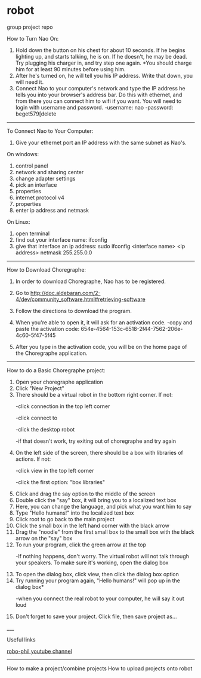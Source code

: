 # robot
group project repo

How to Turn Nao On:
1. Hold down the button on his chest for about 10 seconds. If he begins lighting up, and starts talking, he is on. If he doesn't, he may be dead. Try plugging his charger in, and try step one again.
        *You should charge him for at least 90 minutes before using him. 
2. After he's turned on, he will tell you his IP address. Write that down, you will need it.
3. Connect Nao to your computer's network and type the IP address he tells you into your browser's address bar. Do this with ethernet, and from there you can connect him to wifi if you want. You will need to login with username and password. 
       -username: nao
       -password: beget579\[delete
___
    
To Connect Nao to Your Computer:
1. Give your ethernet port an IP address with the same subnet as Nao's.

On windows:
1. control panel
2. network and sharing center
3. change adapter settings
4. pick an interface
5. properties
6. internet protocol v4
7. properties
8. enter ip address and netmask

On Linux:
1. open terminal
2. find out your interface name:
    ifconfig
3. give that interface an ip address:
    sudo ifconfig \<interface name\> \<ip address\> netmask 255.255.0.0

___

How to Download Choregraphe:
1. In order to download Choregraphe, Nao has to be registered.
2. Go to http://doc.aldebaran.com/2-4/dev/community_software.html#retrieving-software
3. Follow the directions to download the program.
4. When you're able to open it, it will ask for an activation code.
    -copy and paste the activation code: 654e-4564-153c-6518-2f44-7562-206e-4c60-5f47-5f45

5. After you type in the activation code, you will be on the home page of the Choregraphe application. 

___

How to do a Basic Choregraphe project:
<ol>
<li> Open your choregraphe application</li>
<li> Click "New Project"</li>
<li> There should be a virtual robot in the bottom right corner. If not:</li>

   -click connection in the top left corner
        
   -click connect to
        
   -click the desktop robot
        
   -if that doesn't work, try exiting out of choregraphe and try again
        
<li> On the left side of the screen, there should be a box with libraries of actions. If not:</li>

   -click view in the top left corner
        
   -click the first option: "box libraries"
        
<li> Click and drag the say option to the middle of the screen</li>
<li> Double click the "say" box, it will bring you to a localized text box</li>
<li> Here, you can change the language, and pick what you want him to say</li>
<li> Type "Hello humans!" into the localized text box</li>
<li> Click root to go back to the main project</li>
<li> Click the small box in the left hand corner with the black arrow</li>
<li> Drag the "noodle" from the first small box to the small box with the black arrow on the "say" box</li>
<li> To run your program, click the green arrow at the top</li>

   -If nothing happens, don't worry. The virtual robot will not talk through your speakers. To make sure it's working, open the dialog box
<li> To open the dialog box, click view, then click the dialog box option</li>

<li> Try running your program again, "Hello humans!" will pop up in the dialog box*</li>

   -when you connect the real robot to your computer, he will say it out loud
    
<li> Don't forget to save your project. Click file, then save project as...</li>
</ol>
___

Useful links

[robo-phil youtube channel](https://www.youtube.com/user/robotphilip)

___

How to make a project/combine projects
How to upload projects onto robot
